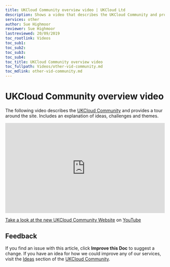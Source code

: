 ```yaml
---
title: UKCloud Community overview video | UKCloud Ltd
description: Shows a video that describes the UKCloud Community and provides a tour around the site
services: other
author: Sue Highmoor
reviewer: Sue Highmoor
lastreviewed: 20/09/2019
toc_rootlink: Videos
toc_sub1: 
toc_sub2:
toc_sub3:
toc_sub4:
toc_title: UKCloud Community overview video
toc_fullpath: Videos/other-vid-community.md
toc_mdlink: other-vid-community.md
---
```


# UKCloud Community overview video

The following video describes the [UKCloud Community](https://community.ukcloud.com/) and provides a tour around the site. Includes an explanation of ideas, challenges and themes.

<div class="row">
  <div class="col-md-10">
    <div style="padding:56.25% 0 0 0;position:relative;">
      <iframe src="https://www.youtube.com/embed/k9r7nd36Osc" style="position:absolute;top:0;left:0;width:100%;height:100%;" frameborder="0" allow="accelerometer; autoplay; encrypted-media; gyroscope; picture-in-picture" allowfullscreen></iframe>
    </div>
    <p><a href="https://www.youtube.com/watch?v=k9r7nd36Osc">Take a look at the new UKCloud Community Website</a> on <a href="https://www.youtube.com/channel/UCnlFUyOWcS4iE_HK-ZEcNGw">YouTube</a>
  </div>
</div>

## Feedback

If you find an issue with this article, click **Improve this Doc** to suggest a change. If you have an idea for how we could improve any of our services, visit the [Ideas](https://community.ukcloud.com/ideas) section of the [UKCloud Community](https://community.ukcloud.com).
